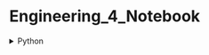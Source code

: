 # Engineering_4_Notebook

 <details><summary>Python</summary>

<details><summary>Calculator</summary>
  
### Calculator

### Assignment Description

In this assignment we were tasked with creating a program that can succsessfully solve simple math problems like a calculator.  In fact, I'm pretty sure I created a calculator. 

### Evidence 

```python3
 def doMath(a,b,c):
   #do the actual calc here and return
    if c == 1:
        return str(a + b)
    if c == 2:
        return str(a - b)
    if c == 3:
        return str(a * b)
    if c == 4:
        return str(a / b)
    if c == 5: 
        return str(a % b)
        
     
     

a = int(input("type first"))
b = int(input("type second"))
        
        
print("Sum:\t\t" + doMath(a,b,1))
print("Difference:\t" + doMath(a,b,2))
print("Product:\t" + doMath(a,b,3))
print("Quotient:\t" + doMath(a,b,4))
print("Modulo:\t\t" + doMath(a,b,5))

```

### Reflection

This assignment gave me a rude awakening that I probably should have payed more attention in online schooling last year, relearning basic things such as what a function is comes to mind (a function being a "named section of code that performs a specific task").  In hindsight it was rather easy as the "DoMath" function was doing most of the heavy lifting. however, DoMath was both our geatest asset, but our greatest hinderance, as the catch of the assignment was to create the entire calculator using ONLY the DoMath function.
  
</details>


<details><summary>Quadratic Calculator</summary>
  
### Quadratic Calculator

### Assignment Description

in this assingment we were tasked with creating a quadratic calculator in python.  the user types in A,B, and C and the calculator finds all the possible answers.

### Evidence 

```python3
  import math
a=float(input("Enter the coefficient a ")) # type in coefficient a
b=float(input("Enter the coefficient b ")) # type in coefficient b
c=float(input("Enter the coefficient c ")) # type in coefficient c
d=b*b-4*a*c;

if d>0:
 r1 = (-b + math.sqrt(d)) / (2 * a) # show answer
 r2 = (-b - math.sqrt(d)) / (2 * a)
 print("Roots are real and unequal ",r1, " and ",r2) # if roots are real and unequal
elif d==0:
 r1=-b/(2*a)
 print("Roots are real and equal ",r1) # if roots are real
else:
 print("No real roots ") # if there's no roots
```

### Reflection

similar to the first calculator assignment, I had to go through a small period of grieving for my short attention span in online school, and finally admit to myself that im not only python stunted, but as well as mathmatically stunted.  In order for me to successfully do this assignment I had to essentually relearn what "quadratic" means.  my advice for this assignment:  ASK QUESTIONS!  if you dont understand something get some clarity on the matter.

  </details>
  
  <details><summary>Hangman(MSP)</summary>
  
  I TOTALLY did this assignment (SARCASM).  this project was pretty complicated, which is why I TOTALLY did it (SARCASM).  We had to make a game of hangman entirly localized within python,  this had many hurdles I didnt cross,  making the hangman, analizing every character, and displaying the hangman, word, and missed charcters to name a few.
 the program should work as follows;  the game diplays "player 1, enter your word."  player one enters their word, and then proptly leaves as they dont do anything else.  THE PROGRAM MUST DELETE THE WORD BEFORE PLAYER 2 CAN SEE IT!  than the program shows the following graphic.
  
  ![image](https://user-images.githubusercontent.com/57536671/139086477-047ff8b4-bbe0-43aa-aecc-f305f6a547a0.png)
  
  if player 2 guesses a wrong charecter than an additinal body part should appear on jeremy (his name) and if are a spicy boy, than a list of missed charcter should appear. like so:
  
  ![image](https://user-images.githubusercontent.com/57536671/139086513-02f2a4e8-f0c8-4cac-9e4e-319e47dafeb7.png)

  
  the miller man has graciously given me these images
  </details>
  <details><summary>RPi GPIO Pin introduction</summary>
   ```python3
import RPi.GPIO as GPIO 
from time import sleep
GPIO.setmode(GPIO.BCM) #this sets my pin numbering scheme as the BCM nubering scheme
# Variable for the GPIO pin number  
LED_pin_Red = 20
LED_pin_Green = 21
# Tell the Pi we are using the breakout board pin numbering
GPIO.setmode(GPIO.BCM)
 
# Set up the GPIO pin for output
GPIO.setup(LED_pin_Red, GPIO.OUT)
GPIO.setup(LED_pin_Green, GPIO.OUT)
# Loop to blink our led
while True:
        GPIO.output(LED_pin_Red, GPIO.HIGH)  
        GPIO.output(LED_pin_Green, GPIO.LOW) 
        sleep(.5)
        GPIO.output(LED_pin_Red, GPIO.LOW)
        GPIO.output(LED_pin_Green, GPIO.HIGH)
        sleep(.5)
  ```
   
   </details>
   </details>
  <details><summary>CAD</summary>
  
  <details><summary>Skamtbord</summary>
  
  In this assignment we were tasked with creating a stakeboard from the instructions of a virtual dr. shields.  I never felt too challenged with this skateboard as we had really in depth intructiuons from our cyberghost friend. it was rather relaxing, a similar experience to building a lego set. 
  
  ![image](https://user-images.githubusercontent.com/57536671/139074585-23d387d7-4d63-4781-bdf5-32b7a2788c5e.png)
  
  The deck was a pretty easy section of this build.  the process of bending the stairboard consited of splitting a face into two and then using the "move face" function was very interesting, i can definitly see myself using that technique again.
  
![image](https://user-images.githubusercontent.com/57536671/139075293-0b2add71-814f-4dfe-8459-2f2e1cdc0550.png)

  the trucks were the most fun to make.  the process of entirely remodeling the trucks was pretty fun.
  
![image](https://user-images.githubusercontent.com/57536671/139075344-a6c4f639-0d57-4cf3-95e9-8cd14174a958.png)
  
  by the time I got to the wheels I started to get a little board, so I went on a journey making my own skate company named "indestructable" and wanted to put the name on the wheels.  the issue I ran into was fgetting the text to be in a circular pattern, so I learned how to import a text editing tool from the onshape public library called "surface text." I had never realized before doing this how usful these tools that other people made in onshape can be, I really felt that my skill grew after making indestructable. 

</details>
<details><summary>Lemgo</summary>
 
 This assignment was far from hard, but it was certainly tedious, as i type this i feel my braincelss disintegrating.  i learned about configurations, which is something i wish i knew for the swing arm assignment.  the ability to create multiple variants of one part is a powerful tool that im certainly going to use again.
![image](https://user-images.githubusercontent.com/57536671/141320017-63348ec0-3761-410c-a2e1-e55c6741cb44.png)
</details>
